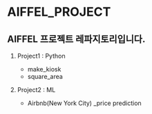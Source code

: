 # AIFFEL_PROJECT
## AIFFEL 프로젝트 레파지토리입니다.
1. Project1 : Python
   - make_kiosk
   - square_area
  
2. Project2 : ML
   - Airbnb(New York City) _price prediction
